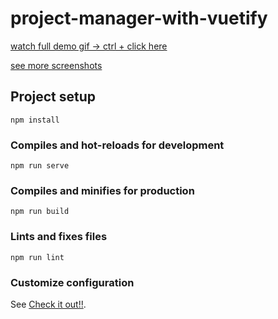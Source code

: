 

# project-manager-with-vuetify

[watch full demo gif -> ctrl + click here](https://firebasestorage.googleapis.com/v0/b/share-b4ff4.appspot.com/o/ezgif.com-gif-maker.gif?alt=media&token=95328a7f-85ca-485e-a5a0-6dc09f58afc2)

[see more screenshots](https://github.com/sametkoyuncu/project-manager-with-vuetify/tree/master/Screenshots)

## Project setup

```
npm install
```

### Compiles and hot-reloads for development

```
npm run serve
```

### Compiles and minifies for production

```
npm run build
```

### Lints and fixes files

```
npm run lint
```

### Customize configuration

See [Check it out!!](https://project-manger-56f5b.web.app/).
